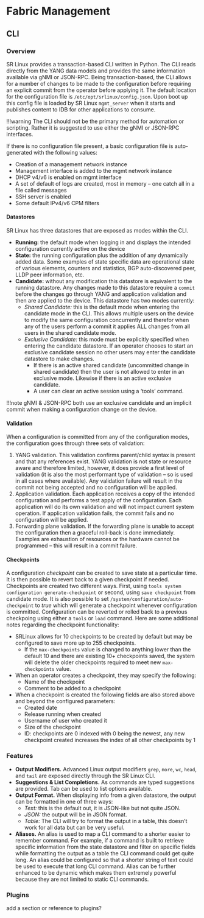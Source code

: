# Fabric Management

## CLI

### Overview

SR Linux provides a transaction-based CLI written in Python.
The CLI reads directly from the YANG data models and provides the same information available via gNMI or JSON-RPC.
Being transaction-based, the CLI allows for a number of changes to be made to the configuration before requiring an explicit commit from the operator before applying it.
The default location for the configuration file is `/etc/opt/srlinux/config.json`.
Upon boot up this config file is loaded by SR Linux `mgmt_server` when it starts and publishes content to IDB for other applications to consume.

!!!warning
    The CLI should not be the primary method for automation or scripting.  Rather it is suggested to use either the gNMI or JSON-RPC interfaces.

If there is no configuration file present, a basic configuration file is auto-generated with the following values:

* Creation of a management network instance
* Management interface is added to the mgmt network instance
* DHCP v4/v6 is enabled on mgmt interface
* A set of default of logs are created, most in memory – one catch all in a file called messages
* SSH server is enabled
* Some default IPv4/v6 CPM filters

#### Datastores

SR Linux has three datastores that are exposed as modes within the CLI.

* **Running:** the default mode when logging in and displays the intended configuration currently active on the device
* **State:** the running configuration plus the addition of any dynamically added data.  Some examples of state specific data are operational state of various elements, counters and statistics, BGP auto-discovered peer, LLDP peer information, etc.
* **Candidate:** without any modification this datastore is equivalent to the running datastore. Any changes made to this datastore require a `commit` before the changes go through YANG and application validation and then are applied to the device. This datastore has two modes currently:
    * *Shared Candidate:* this is the default mode when entering the candidate mode in the CLI.  This allows multiple users on the device to modify the same configuration concurrently and therefor when any of the users perform a commit it applies ALL changes from all users in the shared candidate mode.
    * *Exclusive Candidate:* this mode must be explicitly specified when entering the candidate datastore.  If an operator chooses to start an exclusive candidate session no other users may enter the candidate datastore to make changes.
        * If there is an active shared candidate (uncommitted change in shared candidate) then the user is not allowed to enter in an exclusive mode.  Likewise if there is an active exclusive candidate.
        * A user can clear an active session using a ‘tools’ command.

!!!note
    gNMI & JSON-RPC both use an exclusive candidate and an implicit commit when making a configuration change on the device.

#### Validation

When a configuration is committed from any of the configuration modes, the configuration goes through three sets of validation:

1. YANG validation.
This validation confirms parent/child syntax is present and that any references exist.
YANG validation is not state or resource aware and therefore limited, however, it does provide a first level of validation (it is also the most performant type of validation – so is used in all cases where available).
Any validation failure will result in the commit not being accepted and no configuration will be applied.
2. Application validation.
Each application receives a copy of the intended configuration and performs a test apply of the configuration.
Each application will do its own validation and will not impact current system operation.
If application validation fails, the commit fails and no configuration will be applied.	
3. Forwarding plane validation.
If the forwarding plane is unable to accept the configuration then a graceful roll-back is done immediately.
Examples are exhaustion of resources or the hardware cannot be programmed – this will result in a commit failure.

#### Checkpoints

A configuration *checkpoint* can be created to save state at a particular time.
It is then possible to revert back to a given checkpoint if needed.
Checkpoints are created two different ways.
First, using `tools system configuration generate-checkpoint` or second, using `save checkpoint` from candidate mode.
It is also possible to set `/system/configuration/auto-checkpoint` to *true* which will generate a checkpoint whenever configuration is committed.
Configuration can be reverted or rolled back to a previous checkpoing using either a `tools` or `load` command.
Here are some additional notes regarding the checkpoint functionality:

* SRLinux allows for 10 checkpoints to be created by default but may be configured to save more up to 255 checkpoints. 
    * If the `max-checkpoints` value is changed to anything lower than the default 10 and there are existing 10+ checkpoints saved, the system will delete the older checkpoints required to meet new `max-checkpoints` value.
* When an operator creates a checkpoint, they may specify the following:
    * Name of the checkpoint
    * Comment to be added to a checkpoint
* When a checkpoint is created the following fields are also stored above and beyond the configured parameters:
    * Created date
    * Release running when created
    * Username of user who created it
    * Size of the checkpoint
    * ID: checkpoints are 0 indexed with 0 being the newest, any new checkpoint created increases the index of all other checkpoints by 1


### Features

* **Output Modifiers.** Advanced Linux output modifiers `grep`, `more`, `wc`, `head`, and `tail` are exposed directly through the SR Linux CLI.
* **Suggestions & List Completions.** As commands are typed suggestions are provided.  Tab can be used to list options available.
* **Output Format.** When displaying info from a given datastore, the output can be formatted in one of three ways:
    * *Text:* this is the default out, it is JSON-like but not quite JSON.
    * *JSON:* the output will be in JSON format.
    * *Table:* The CLI will try to format the output in a table, this doesn’t work for all data but can be very useful.
* **Aliases.** An alias is used to map a CLI command to a shorter easier to remember command.  For example, if a command is built to retrieve specific information from the state datastore and filter on specific fields while formatting the output as a table the CLI command could get quite long.  An alias could be configured so that a shorter string of text could be used to execute that long CLI command.  Alias can be further enhanced to be dynamic which makes them extremely powerful because they are not limited to static CLI commands.


### Plugins

add a section or reference to plugins?
